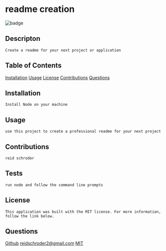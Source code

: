 # readme creation

  ![badge](https://img.shields.io/badge/License-MIT-blue.svg)

  ## Descripton
    Create a readme for your next project or application


  ## Table of Contents
  [Installation](#installation)
  [Usage](#usage)
  [License](#license)
  [Contributions](#contributors)
  [Questions](#questions)

  ## Installation
    Install Node on your machine

  ## Usage
    use this project to create a professional readme for your next project 

  ## Contributions
    reid schroder

  ## Tests
    run node and follow the command line prompts

  ## License
    This application was built with the MIT license. For more information, follow the link below.
    
    

  ## Questions
  [Github](github.com/reidschroder)
  reidschroder2@gmail.com
  [MIT](https://opensource.org/licenses/MIT)

